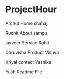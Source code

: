 # ProjectHour
Archut 
        Home
shahaj 

Ruchit
        About
sampu

jayveer
        Service
Rohit

Dhruvisha
        Product
Vishva

Kriyal
        contact
Yashika

Yash
        Readme File
        